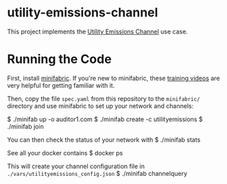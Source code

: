 # utility-emissions-channel

This project implements the [Utility Emissions Channel](https://wiki.hyperledger.org/display/CASIG/Utility+Emissions+Channel) use case.

Running the Code
================

First, install [minifabric](https://github.com/litong01/minifabric).  If you're new to minifabric, these [training videos](https://www.youtube.com/playlist?list=PL0MZ85B_96CExhq0YdHLPS5cmSBvSmwyO) are very helpful for getting familiar with it.

Then, copy the file ``spec.yaml`` from this repository to the ``minifabric/`` directory and use minifabric to set up your network and channels:

 $ ./minifab up -o auditor1.com
 $ ./minifab create -c utilityemissions
 $ ./minifab join

You can then check the status of your network with
 $ ./minifab stats

See all your docker contains
 $ docker ps

This will create your channel configuration file in ``./vars/utilityemissions_config.json``
 $ ./minifab channelquery
